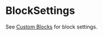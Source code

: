 # BlockSettings

See [Custom Blocks](../../custom_content.md#registering-the-block) for block settings.
